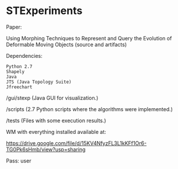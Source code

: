 # STExperiments

Paper:

Using Morphing Techniques to Represent and Query the Evolution of Deformable Moving Objects (source and artifacts)

Dependencies:

	Python 2.7
	Shapely
	Java
	JTS (Java Topology Suite)
    Jfreechart

/gui/stexp						(Java GUI for visualization.)

/scripts							(2.7 Python scripts where the algorithms were implemented.)

/tests							(Files with some execution results.)

WM with everything installed available at:

https://drive.google.com/file/d/15KV4NfyzFL3L1kKFf1Or6-TG0Pk6sHmb/view?usp=sharing

Pass: user
